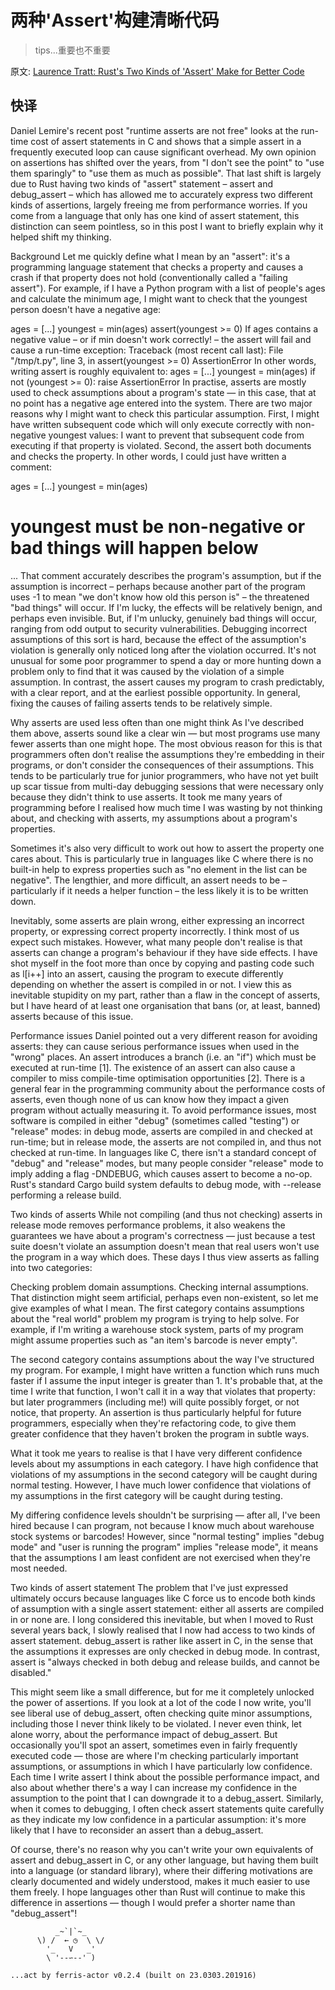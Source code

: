 # 两种'Assert'构建清晰代码
> tips...重要也不重要

原文: [Laurence Tratt: Rust's Two Kinds of 'Assert' Make for Better Code](https://tratt.net/laurie/blog/2023/rusts_two_kinds_of_assert_make_for_better_code.html)


## 快译



Daniel Lemire's recent post "runtime asserts are not free" looks at the run-time cost of assert statements in C and shows that a simple assert in a frequently executed loop can cause significant overhead.
My own opinion on assertions has shifted over the years, from "I don't see the point" to "use them sparingly" to "use them as much as possible". That last shift is largely due to Rust having two kinds of "assert" statement – assert and debug_assert – which has allowed me to accurately express two different kinds of assertions, largely freeing me from performance worries. If you come from a language that only has one kind of assert statement, this distinction can seem pointless, so in this post I want to briefly explain why it helped shift my thinking.

Background
Let me quickly define what I mean by an "assert": it's a programming language statement that checks a property and causes a crash if that property does not hold (conventionally called a "failing assert"). For example, if I have a Python program with a list of people's ages and calculate the minimum age, I might want to check that the youngest person doesn't have a negative age:

ages = [...]
youngest = min(ages)
assert(youngest >= 0)
If ages contains a negative value – or if min doesn't work correctly! – the assert will fail and cause a run-time exception:
Traceback (most recent call last):
  File "/tmp/t.py", line 3, in 
    assert(youngest >= 0)
AssertionError
In other words, writing assert is roughly equivalent to:
ages = [...]
youngest = min(ages)
if not (youngest >= 0):
  raise AssertionError
In practise, asserts are mostly used to check assumptions about a program's state — in this case, that at no point has a negative age entered into the system.
There are two major reasons why I might want to check this particular assumption. First, I might have written subsequent code which will only execute correctly with non-negative youngest values: I want to prevent that subsequent code from executing if that property is violated. Second, the assert both documents and checks the property. In other words, I could just have written a comment:

ages = [...]
youngest = min(ages)
# youngest must be non-negative or bad things will happen below
...
That comment accurately describes the program's assumption, but if the assumption is incorrect – perhaps because another part of the program uses -1 to mean "we don't know how old this person is" – the threatened "bad things" will occur. If I'm lucky, the effects will be relatively benign, and perhaps even invisible. But, if I'm unlucky, genuinely bad things will occur, ranging from odd output to security vulnerabilities.
Debugging incorrect assumptions of this sort is hard, because the effect of the assumption's violation is generally only noticed long after the violation occurred. It's not unusual for some poor programmer to spend a day or more hunting down a problem only to find that it was caused by the violation of a simple assumption. In contrast, the assert causes my program to crash predictably, with a clear report, and at the earliest possible opportunity. In general, fixing the causes of failing asserts tends to be relatively simple.

Why asserts are used less often than one might think
As I've described them above, asserts sound like a clear win — but most programs use many fewer asserts than one might hope.
The most obvious reason for this is that programmers often don't realise the assumptions they're embedding in their programs, or don't consider the consequences of their assumptions. This tends to be particularly true for junior programmers, who have not yet built up scar tissue from multi-day debugging sessions that were necessary only because they didn't think to use asserts. It took me many years of programming before I realised how much time I was wasting by not thinking about, and checking with asserts, my assumptions about a program's properties.

Sometimes it's also very difficult to work out how to assert the property one cares about. This is particularly true in languages like C where there is no built-in help to express properties such as "no element in the list can be negative". The lengthier, and more difficult, an assert needs to be – particularly if it needs a helper function – the less likely it is to be written down.

Inevitably, some asserts are plain wrong, either expressing an incorrect property, or expressing correct property incorrectly. I think most of us expect such mistakes. However, what many people don't realise is that asserts can change a program's behaviour if they have side effects. I have shot myself in the foot more than once by copying and pasting code such as l[i++] into an assert, causing the program to execute differently depending on whether the assert is compiled in or not. I view this as inevitable stupidity on my part, rather than a flaw in the concept of asserts, but I have heard of at least one organisation that bans (or, at least, banned) asserts because of this issue.

Performance issues
Daniel pointed out a very different reason for avoiding asserts: they can cause serious performance issues when used in the "wrong" places. An assert introduces a branch (i.e. an "if") which must be executed at run-time [1]. The existence of an assert can also cause a compiler to miss compile-time optimisation opportunities [2]. There is a general fear in the programming community about the performance costs of asserts, even though none of us can know how they impact a given program without actually measuring it.
To avoid performance issues, most software is compiled in either "debug" (sometimes called "testing") or "release" modes: in debug mode, asserts are compiled in and checked at run-time; but in release mode, the asserts are not compiled in, and thus not checked at run-time. In languages like C, there isn't a standard concept of "debug" and "release" modes, but many people consider "release" mode to imply adding a flag -DNDEBUG, which causes assert to become a no-op. Rust's standard Cargo build system defaults to debug mode, with --release performing a release build.

Two kinds of asserts
While not compiling (and thus not checking) asserts in release mode removes performance problems, it also weakens the guarantees we have about a program's correctness — just because a test suite doesn't violate an assumption doesn't mean that real users won't use the program in a way which does.
These days I thus view asserts as falling into two categories:

Checking problem domain assumptions.
Checking internal assumptions.
That distinction might seem artificial, perhaps even non-existent, so let me give examples of what I mean.
The first category contains assumptions about the "real world" problem my program is trying to help solve. For example, if I'm writing a warehouse stock system, parts of my program might assume properties such as "an item's barcode is never empty".

The second category contains assumptions about the way I've structured my program. For example, I might have written a function which runs much faster if I assume the input integer is greater than 1. It's probable that, at the time I write that function, I won't call it in a way that violates that property: but later programmers (including me!) will quite possibly forget, or not notice, that property. An assertion is thus particularly helpful for future programmers, especially when they're refactoring code, to give them greater confidence that they haven't broken the program in subtle ways.

What it took me years to realise is that I have very different confidence levels about my assumptions in each category. I have high confidence that violations of my assumptions in the second category will be caught during normal testing. However, I have much lower confidence that violations of my assumptions in the first category will be caught during testing.

My differing confidence levels shouldn't be surprising — after all, I've been hired because I can program, not because I know much about warehouse stock systems or barcodes! However, since "normal testing" implies "debug mode" and "user is running the program" implies "release mode", it means that the assumptions I am least confident are not exercised when they're most needed.

Two kinds of assert statement
The problem that I've just expressed ultimately occurs because languages like C force us to encode both kinds of assumption with a single assert statement: either all asserts are compiled in or none are.
I long considered this inevitable, but when I moved to Rust several years back, I slowly realised that I now had access to two kinds of assert statement. debug_assert is rather like assert in C, in the sense that the assumptions it expresses are only checked in debug mode. In contrast, assert is "always checked in both debug and release builds, and cannot be disabled."

This might seem like a small difference, but for me it completely unlocked the power of assertions. If you look at a lot of the code I now write, you'll see liberal use of debug_assert, often checking quite minor assumptions, including those I never think likely to be violated. I never even think, let alone worry, about the performance impact of debug_assert. But occasionally you'll spot an assert, sometimes even in fairly frequently executed code — those are where I'm checking particularly important assumptions, or assumptions in which I have particularly low confidence. Each time I write assert I think about the possible performance impact, and also about whether there's a way I can increase my confidence in the assumption to the point that I can downgrade it to a debug_assert. Similarly, when it comes to debugging, I often check assert statements quite carefully as they indicate my low confidence in a particular assumption: it's more likely that I have to reconsider an assert than a debug_assert.

Of course, there's no reason why you can't write your own equivalents of assert and debug_assert in C, or any other language, but having them built into a language (or standard library), where their differing motivations are clearly documented and widely understood, makes it much easier to use them freely. I hope languages other than Rust will continue to make this difference in assertions — though I would prefer a shorter name than "debug_assert"!






```
          _~`|`~_
      \) /  ← ◷  \ \/
        '_   V   _'
        \ '--∽--' )

...act by ferris-actor v0.2.4 (built on 23.0303.201916)
```